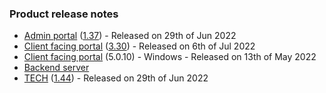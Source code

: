 ### Product release notes
* [Admin portal](/release-notes/admin) ([1.37](/configs/release-notes/admin/v1.37.1)) - Released on 29th of Jun 2022
* [Client facing portal](/release-notes/portal) ([3.30](/configs/release-notes/portal/v3.30)) - Released on 6th of Jul 2022
* [Client facing portal](https://help.deskdirector.com/article/4uzjpwaiou) (5.0.10) - Windows - Released on 13th of May 2022
* [Backend server](https://help.deskdirector.com/article/5ml4ieesph-server-changelog)
* [TECH](/release-notes/tech) ([1.44](/configs/release-notes/tech/v1.43)) - Released on 29th of Jun 2022

